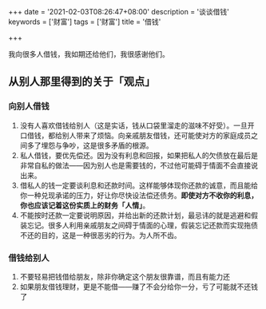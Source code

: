 +++
date = '2021-02-03T08:26:47+08:00'
description = '谈谈借钱'
keywords = ['财富']
tags = ['财富']
title = '借钱'

+++

我向很多人借钱，我如期还给他们，我很感谢他们。

## 从别人那里得到的关于「观点」

### 向别人借钱

1. 没有人喜欢借钱给别人（这是实话，钱从口袋里溜走的滋味不好受）。一旦开口借钱，都给别人带来了烦恼。向亲戚朋友借钱，还可能使对方的家庭成员之间多了埋怨与争吵，这是很多矛盾的根源。
2. 私人借钱，要优先偿还。因为没有利息和回报，如果把私人的欠债放在最后是非常自私的做法——因为别人也是需要钱的，不过他可能碍于情面不会直接说出来。
3. 借私人的钱一定要谈利息和还款时间。这样能够体现你还款的诚意，而且能给你一种兑现承诺的压力，好让你尽快设法偿还债务。**即使对方不收你的利息，你也应该记着这份实质上的财务「人情」**。
4. 不能按时还款一定要说明原因，并给出新的还款计划，最忌讳的就是逃避和假装忘记。很多人利用亲戚朋友之间碍于情面的心理，假装忘记还款而实现拖债不还的目的，这是一种很恶劣的行为。为人所不齿。

### 借钱给别人

1. 不要轻易把钱借给朋友，除非你确定这个朋友很靠谱，而且有能力还
2. 如果朋友借钱理财，更是不能借——赚了不会分给你一分，亏了可能就不还钱了
